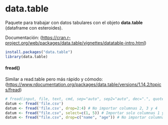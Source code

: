 # data.table

Paquete para trabajar con datos tabulares con el objeto **data.table** (dataframe con esteroides).

Documentación: (https://cran.r-project.org/web/packages/data.table/vignettes/datatable-intro.html)

```R
install.packages("data.table")
library(data.table)
```

#### fread()

Similar a read.table pero más rápido y cómodo: (https://www.rdocumentation.org/packages/data.table/versions/1.14.2/topics/fread)

```R
# fread(input, file, text, cmd, sep="auto", sep2="auto", dec=".", quote="\"", ...)
datum <- fread('file.csv')
datum <- fread('file.csv', drop=2:4) # No importar columnas 2, 3 y 4
datum <- fread("file.csv", select=c(1, 5)) # Importar solo columnas 1 y 5
datum <- fread("file.csv", drop=c("name", "age")) # No importar columnas "name" ni "age"
```